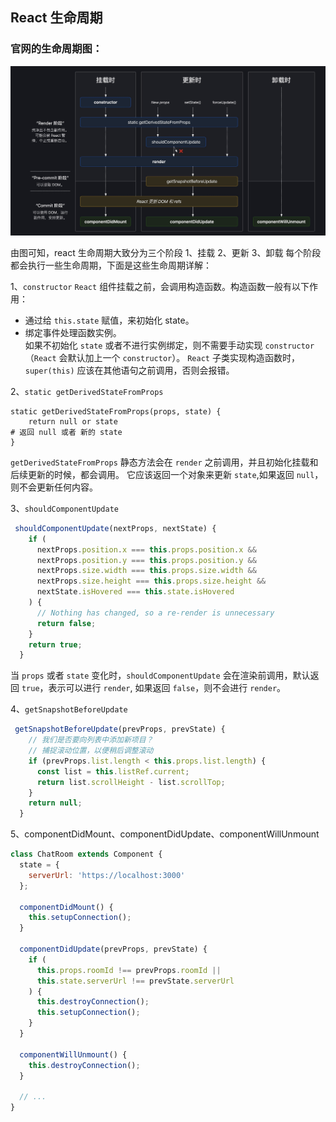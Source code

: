 ## React 生命周期

### 官网的生命周期图：
![生命周期](./images/React生命周期.jpeg)

由图可知，react 生命周期大致分为三个阶段
1、挂载
2、更新
3、卸载
每个阶段都会执行一些生命周期，下面是这些生命周期详解：

1、`constructor`
`React` 组件挂载之前，会调用构造函数。构造函数一般有以下作用：
- 通过给 `this.state` 赋值，来初始化 state。
- 绑定事件处理函数实例。  
如果不初始化 `state` 或者不进行实例绑定，则不需要手动实现
`constructor`（`React` 会默认加上一个 `constructor`）。 `React` 子类实现构造函数时，`super(this)` 应该在其他语句之前调用，否则会报错。


2、`static getDerivedStateFromProps`  

```shell
static getDerivedStateFromProps(props, state) {
    return null or state
# 返回 null 或者 新的 state
}
```

`getDerivedStateFromProps` 静态方法会在 `render` 之前调用，并且初始化挂载和后续更新的时候，都会调用。
它应该返回一个对象来更新 `state`,如果返回 `null`， 则不会更新任何内容。

3、`shouldComponentUpdate`  
```javascript
 shouldComponentUpdate(nextProps, nextState) {
    if (
      nextProps.position.x === this.props.position.x &&
      nextProps.position.y === this.props.position.y &&
      nextProps.size.width === this.props.size.width &&
      nextProps.size.height === this.props.size.height &&
      nextState.isHovered === this.state.isHovered
    ) {
      // Nothing has changed, so a re-render is unnecessary
      return false;
    }
    return true;
  }
```

当 `props` 或者 `state` 变化时，`shouldComponentUpdate` 会在渲染前调用，默认返回 `true`，表示可以进行 `render`,
如果返回 `false`，则不会进行 `render`。

4、`getSnapshotBeforeUpdate`
```javascript
 getSnapshotBeforeUpdate(prevProps, prevState) {
    // 我们是否要向列表中添加新项目？
    // 捕捉滚动位置，以便稍后调整滚动
    if (prevProps.list.length < this.props.list.length) {
      const list = this.listRef.current;
      return list.scrollHeight - list.scrollTop;
    }
    return null;
  }
```

5、componentDidMount、componentDidUpdate、componentWillUnmount
```javascript
class ChatRoom extends Component {
  state = {
    serverUrl: 'https://localhost:3000'
  };

  componentDidMount() {
    this.setupConnection();
  }

  componentDidUpdate(prevProps, prevState) {
    if (
      this.props.roomId !== prevProps.roomId ||
      this.state.serverUrl !== prevState.serverUrl
    ) {
      this.destroyConnection();
      this.setupConnection();
    }
  }

  componentWillUnmount() {
    this.destroyConnection();
  }

  // ...
}
```

